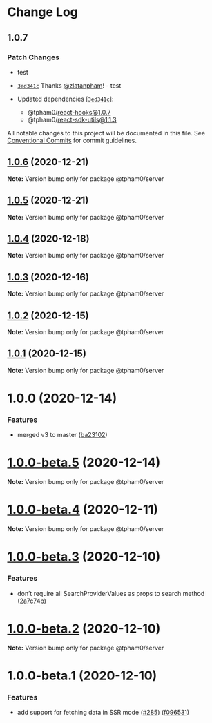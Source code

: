 # Change Log

## 1.0.7

### Patch Changes

- test

* [`3ed341c`](https://github.com/zlatanpham/sajari-sdk-react-changesets/commit/3ed341c5a7da4733597814b6d12006fe4169533f) Thanks [@zlatanpham](https://github.com/zlatanpham)! - test

* Updated dependencies [[`3ed341c`](https://github.com/zlatanpham/sajari-sdk-react-changesets/commit/3ed341c5a7da4733597814b6d12006fe4169533f)]:
  - @tpham0/react-hooks@1.0.7
  - @tpham0/react-sdk-utils@1.1.3

All notable changes to this project will be documented in this file.
See [Conventional Commits](https://conventionalcommits.org) for commit guidelines.

## [1.0.6](https://github.com/sajari/sdk-react/compare/@tpham0/server@1.0.5...@tpham0/server@1.0.6) (2020-12-21)

**Note:** Version bump only for package @tpham0/server

## [1.0.5](https://github.com/sajari/sdk-react/compare/@tpham0/server@1.0.4...@tpham0/server@1.0.5) (2020-12-21)

**Note:** Version bump only for package @tpham0/server

## [1.0.4](https://github.com/sajari/sdk-react/compare/@tpham0/server@1.0.3...@tpham0/server@1.0.4) (2020-12-18)

**Note:** Version bump only for package @tpham0/server

## [1.0.3](https://github.com/sajari/sdk-react/compare/@tpham0/server@1.0.2...@tpham0/server@1.0.3) (2020-12-16)

**Note:** Version bump only for package @tpham0/server

## [1.0.2](https://github.com/sajari/sdk-react/compare/@tpham0/server@1.0.1...@tpham0/server@1.0.2) (2020-12-15)

**Note:** Version bump only for package @tpham0/server

## [1.0.1](https://github.com/sajari/sdk-react/compare/@tpham0/server@1.0.0...@tpham0/server@1.0.1) (2020-12-15)

**Note:** Version bump only for package @tpham0/server

# 1.0.0 (2020-12-14)

### Features

- merged v3 to master ([ba23102](https://github.com/sajari/sdk-react/commit/ba231022d78013689f69767e87b152d55ece1d6a))

# [1.0.0-beta.5](https://github.com/sajari/sdk-react/compare/@tpham0/server@1.0.0-beta.4...@tpham0/server@1.0.0-beta.5) (2020-12-14)

**Note:** Version bump only for package @tpham0/server

# [1.0.0-beta.4](https://github.com/sajari/sdk-react/compare/@tpham0/server@1.0.0-beta.3...@tpham0/server@1.0.0-beta.4) (2020-12-11)

**Note:** Version bump only for package @tpham0/server

# [1.0.0-beta.3](https://github.com/sajari/sdk-react/compare/@tpham0/server@1.0.0-beta.2...@tpham0/server@1.0.0-beta.3) (2020-12-10)

### Features

- don’t require all SearchProviderValues as props to search method ([2a7c74b](https://github.com/sajari/sdk-react/commit/2a7c74b81b92f40907646e4205d1c51e8db363a5))

# [1.0.0-beta.2](https://github.com/sajari/sdk-react/compare/@tpham0/server@1.0.0-beta.1...@tpham0/server@1.0.0-beta.2) (2020-12-10)

**Note:** Version bump only for package @tpham0/server

# 1.0.0-beta.1 (2020-12-10)

### Features

- add support for fetching data in SSR mode ([#285](https://github.com/sajari/sdk-react/issues/285)) ([f096531](https://github.com/sajari/sdk-react/commit/f09653138017c855e83850807c2fab376a5f8842))
